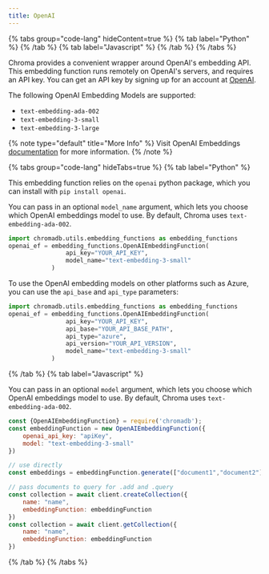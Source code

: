 ```yaml
---
title: OpenAI
---
```


{% tabs group="code-lang" hideContent=true %}
{% tab label="Python" %}
{% /tab %}
{% tab label="Javascript" %}
{% /tab %}
{% /tabs %}

Chroma provides a convenient wrapper around OpenAI's embedding API. This embedding function runs remotely on OpenAI's servers, and requires an API key. You can get an API key by signing up for an account at [OpenAI](https://openai.com/api/).

The following OpenAI Embedding Models are supported:

- `text-embedding-ada-002`
- `text-embedding-3-small`
- `text-embedding-3-large`

{% note type="default" title="More Info" %}
Visit OpenAI Embeddings [documentation](https://platform.openai.com/docs/guides/embeddings) for more information.
{% /note %}

{% tabs group="code-lang" hideTabs=true %}
{% tab label="Python" %}

This embedding function relies on the `openai` python package, which you can install with `pip install openai`.

You can pass in an optional `model_name` argument, which lets you choose which OpenAI embeddings model to use. By default, Chroma uses `text-embedding-ada-002`.

```python
import chromadb.utils.embedding_functions as embedding_functions
openai_ef = embedding_functions.OpenAIEmbeddingFunction(
                api_key="YOUR_API_KEY",
                model_name="text-embedding-3-small"
            )
```

To use the OpenAI embedding models on other platforms such as Azure, you can use the `api_base` and `api_type` parameters:
```python
import chromadb.utils.embedding_functions as embedding_functions
openai_ef = embedding_functions.OpenAIEmbeddingFunction(
                api_key="YOUR_API_KEY",
                api_base="YOUR_API_BASE_PATH",
                api_type="azure",
                api_version="YOUR_API_VERSION",
                model_name="text-embedding-3-small"
            )
```

{% /tab %}
{% tab label="Javascript" %}

You can pass in an optional `model` argument, which lets you choose which OpenAI embeddings model to use. By default, Chroma uses `text-embedding-ada-002`.

```javascript
const {OpenAIEmbeddingFunction} = require('chromadb');
const embeddingFunction = new OpenAIEmbeddingFunction({
    openai_api_key: "apiKey",
    model: "text-embedding-3-small"
})

// use directly
const embeddings = embeddingFunction.generate(["document1","document2"])

// pass documents to query for .add and .query
const collection = await client.createCollection({
    name: "name",
    embeddingFunction: embeddingFunction
})
const collection = await client.getCollection({
    name: "name",
    embeddingFunction: embeddingFunction
})
```

{% /tab %}
{% /tabs %}